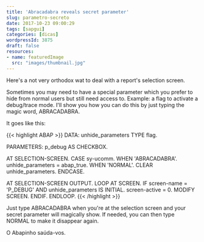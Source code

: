 ```yaml
---
title: 'Abracadabra reveals secret parameter'
slug: parametro-secreto
date: 2017-10-23 09:00:29
tags: [sapgui]
categories: [dicas]
wordpressId: 3875
draft: false
resources:
- name: featuredImage
  src: "images/thumbnail.jpg"
---
```

Here's a not very orthodox wat to deal with a report's selection screen.

Sometimes you may need to have a special parameter which you prefer to hide from normal users but still need access to. Example: a flag to activate a debug/trace mode. I'll show you how you can do this by just typing the magic word, ABRACADABRA.

It goes like this:


{{< highlight ABAP >}}
DATA: unhide_parameters TYPE flag.

PARAMETERS: p_debug AS CHECKBOX.

AT SELECTION-SCREEN.
  CASE sy-ucomm.
    WHEN 'ABRACADABRA'.
      unhide_parameters = abap_true.
    WHEN 'NORMAL'.
      CLEAR unhide_parameters.
  ENDCASE.

AT SELECTION-SCREEN OUTPUT.
  LOOP AT SCREEN.
    IF screen-name = 'P_DEBUG' AND unhide_parameters IS INITIAL.
      screen-active = 0.
      MODIFY SCREEN.
    ENDIF.
  ENDLOOP.
{{< /highlight >}}

Just type ABRACADABRA when you're at the selection screen and your secret parameter will magically show. If needed, you can then type NORMAL to make it disappear again.

O Abapinho saúda-vos.

